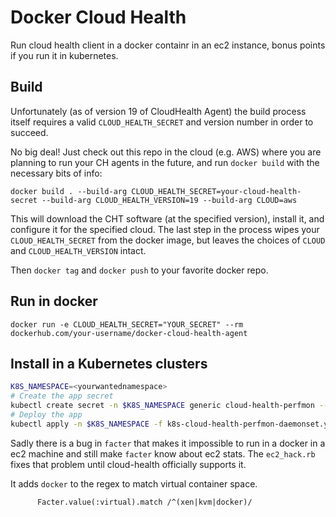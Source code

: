 # Docker Cloud Health

Run cloud health client in a docker containr in an ec2 instance, bonus points if you run it in kubernetes.

## Build

Unfortunately (as of version 19 of CloudHealth Agent) the build process itself requires a valid `CLOUD_HEALTH_SECRET` and version number in order to succeed.

No big deal! Just check out this repo in the cloud (e.g. AWS) where you are planning to run your CH agents in the future, and run `docker build` with the necessary bits of info:

```
docker build . --build-arg CLOUD_HEALTH_SECRET=your-cloud-health-secret --build-arg CLOUD_HEALTH_VERSION=19 --build-arg CLOUD=aws
```

This will download the CHT software (at the specified version), install it, and configure it for the specified cloud. The last step in the process wipes your `CLOUD_HEALTH_SECRET` from the docker image, but leaves the choices of `CLOUD` and `CLOUD_HEALTH_VERSION` intact.

Then `docker tag` and `docker push` to your favorite docker repo.

## Run in docker

```
docker run -e CLOUD_HEALTH_SECRET="YOUR_SECRET" --rm dockerhub.com/your-username/docker-cloud-health-agent
```

## Install in a Kubernetes clusters

```sh
K8S_NAMESPACE=<yourwantednamespace>
# Create the app secret
kubectl create secret -n $K8S_NAMESPACE generic cloud-health-perfmon --from-literal=cloud-health-secret="YOUR_SECRET"
# Deploy the app
kubectl apply -n $K8S_NAMESPACE -f k8s-cloud-health-perfmon-daemonset.yaml
```

Sadly there is a bug in `facter` that makes it impossible to run in a docker in a ec2 machine and still make `facter` know about ec2 stats. The `ec2_hack.rb` fixes that problem until cloud-health officially supports it.

It adds `docker` to the regex to match virtual container space.

```
      Facter.value(:virtual).match /^(xen|kvm|docker)/
```
